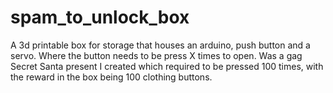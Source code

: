 # spam_to_unlock_box
A 3d printable box for storage that houses an arduino, push button and a servo. Where the button needs to be press X times to open. Was a gag Secret Santa present I created which required to be pressed 100 times, with the reward in the box being 100 clothing buttons.
